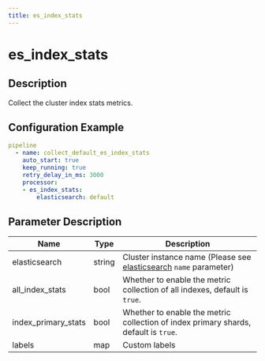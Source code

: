 ```yaml
---
title: es_index_stats
---
```


# es_index_stats

## Description

Collect the cluster index stats metrics.

## Configuration Example

```yaml
pipeline
  - name: collect_default_es_index_stats
    auto_start: true
    keep_running: true
    retry_delay_in_ms: 3000
    processor:
    - es_index_stats:
        elasticsearch: default
```

## Parameter Description

| Name | Type | Description |
| --- | --- | --- |
| elasticsearch | string | Cluster instance name (Please see [elasticsearch](https://docs.infinilabs.com/gateway/main/docs/references/elasticsearch/) `name` parameter) |
| all_index_stats | bool | Whether to enable the metric collection of all indexes, default is `true`. |
| index_primary_stats | bool | Whether to enable the metric collection of index primary shards, default is `true`. |
| labels | map | Custom labels |